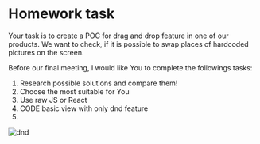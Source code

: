 # Homework task

Your task is to create a POC for drag and drop feature in one of our products.
We want to check, if it is possible to swap places of hardcoded pictures on the screen.

Before our final meeting, I would like You to complete the followings tasks:

1. Research possible solutions and compare them!
2. Choose the most suitable for You
3. Use raw JS or React
4. CODE basic view with only dnd feature
5. 
![dnd](https://user-images.githubusercontent.com/63067765/143561387-9b0bd499-cd9d-45fe-80dd-88ca44a11fac.jpg)

